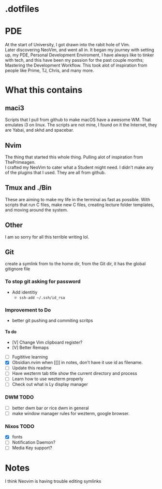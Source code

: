 # .dotfiles

# PDE
At the start of University, I got drawn into the rabit hole of Vim.<br>
Later discovering NeoVim, and went all in. It began my journey with setting up, 
my PDE, Personal Development Enviroment, I have always like to tinker with tech,
and this have been my passion for the past couple months; Mastering the Development
Workflow. This took alot of inspiration from people like Prime, TJ, Chris, and many more.

# What this contains

## maci3
Scripts that I pull from github to make macOS have a awesome WM.
That emulates i3 on linux. 
The scripts are not mine, I found on it the Internet, they are Yabai, and skhd
and spacebar. 

## Nvim
The thing that started this whole thing.
Pulling alot of inspiration from ThePrimeagen. <br>
I crafted my NeoVim to cater what a Student might need. 
I didn't make any of the plugins that I used. They are all from github.


##  Tmux and ./Bin
These are aiming to make my life in the terminal as fast as possible.
With scripts that run C files, make new C files, creating lecture folder templates,
and moving around the system.

## Other
I am so sorry for all this terrible writing lol.

## Git
create a symlink from to the home dir, from the Git dir, it has the global gitignore file
### To stop git asking for password
- Add identitiy 
  - `ssh-add ~/.ssh/id_rsa`
### Improvement to Do
  - better git pushing and commiting scritps

#### To do
- [V] Change Vim clipboard register?
- [V] Better Remaps
- [ ] Fugititive learning
- [x] Obsidian.nvim when [[]] in notes, don't have it use id as filename.
- [ ] Update this readme
- [ ] Have wezterm tab title show the current directory and process
- [ ] Learn how to use wezterm properly
- [ ] Check out what is Ly display manager

### DWM TODO
- [ ] better dwm bar or rice dwm in general
- [ ] make window manager rules for wezterm, google browser.

### Nixos TODO
- [x] fonts
- [ ] Notification Daemon?
- [ ] Media Key support?

# Notes
I think Neovim is having trouble editing symlinks


